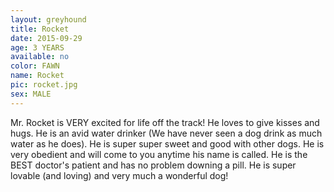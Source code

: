 ```yaml
---
layout: greyhound
title: Rocket
date: 2015-09-29
age: 3 YEARS
available: no
color: FAWN
name: Rocket
pic: rocket.jpg
sex: MALE
---
```


Mr. Rocket is VERY excited for life off the track! He loves to give kisses and hugs. He is an avid water drinker (We have never seen a dog drink as much water as he does). He is super super sweet and good with other dogs. He is very obedient and will come to you anytime his name is called. He is the BEST doctor's patient and has no problem downing a pill. He is super lovable (and loving) and very much a wonderful dog! 